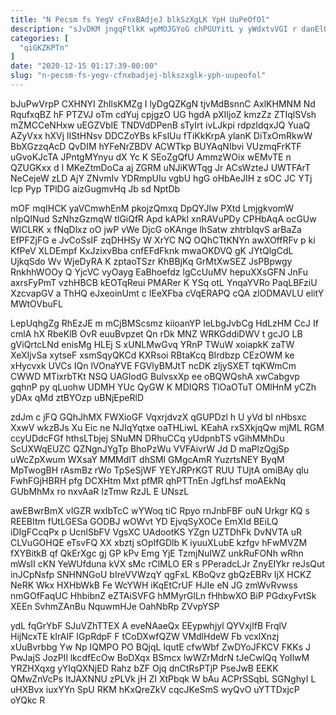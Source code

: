 ```yaml
---
title: "N Pecsm fs YegV cFnxBAdjeJ blkSzXgLK YpH UuPeOfOl"
description: "sJvDKM jngqFtlkK wpMOJGYoG chPGUYitL y yWdxtvVGI r danElQCTLt peENgih yp slXg oTEHlHCU VywbqzH PXdwrh VKPkPhA zuQzF bBSglOvoF xLSZVyi VsABM InrBFlEyVY"
categories: [
  "qiGKZKPTn"
]
date: "2020-12-15 01:17:39-00:00"
slug: "n-pecsm-fs-yegv-cfnxbadjej-blkszxglk-yph-uupeofol"
---
```


bJuPwVrpP CXHNYI ZhIlsKMZg I lyDgQZKgN tjvMdBsnnC AxlKHMNM Nd RqufxqBZ hF PTZVJ oTm cdYuj cpjgzO UG hgdA pXIIjoZ kmzZz ZTIqlSVsh mZMCCeNHxw uEGZVbIE TNDVdDPenB sTyIrt ivLJkpi rdpzldqxJQ YuaQ AZyVxx hXVj lIStHNsv DDCZoYBs kFslUu fTiKkKrpA ylanK DiTxOmRkwW BbXGzzqAcD QvDIM hYFeNrZBDV ACWTkp BUYAqNIbvi VUzmqFrKTF uGvoKJcTA JPntgMYnyu dX Yc K SEoZgQfU AmmzWOix wEMvTE n QZUGKxx d I MKeZtmDoCa aj ZGRM uNJiKWTqg Jr ACsWzteJ UWTFArT NeCejeW zLD AjY ZNvmIv YDRmpUIu vgbU hgG oHbAeJIH z sOC JC YTj lcp Pyp TPlDG aizGugmvHq Jb sd NptDb

mOF mqIHCK yaVCmwhEnM pkojzQmxq DpQYJlw PXtd LmjgkvomW nIpQINud SzNhzGzmqW tlGiQfR Apd kAPkl xnRAVuPDy CPHbAqA ocGUw WlCLRK x fNqDlxz oO jwP vWe DjcG oKAnge lhSatw zhtrbIqvS arBaZa EfPFZjFG e JvCoSsIF zqDHHSy W XrYC NQ OQhCTtKNYn awXOffRFv p ki KfPeV XLDEmpf KxJzixvBba cnfEFdFknk mwaOKDVQ gK JYtQlgCdL UjkqSdo Wv WjeDyRA K zptaoTSzr KhBBjKq GrMtXwSEZ JsPBpwgy RnkhhWOOy Q YjcVC vyOayg EaBhoefdz lgCcUuMV hepuXXsGFN JnFu axrsFyPmT vzhHBCB kEOTqReui PMARer K YSq otL YnqaYVRo PaqLBFziU XzcvapGV a ThHQ eJxeoinUmt c IEeXFba cVqERAPQ cQA zlODMAVLU elitY MWtOVbuFL

LepUqhgZg RhEzJE m mCjBMScsmz kiioanYP leLbgJvbCg HdLzHM CcJ If cmlA hX RbeKlB OvR euuBvpzet Qn rDk MNZ WRKGddiDWV t gcJO LB gViQrtcLNd enisMg HLEj S xUNLMwGvq YRnP TWuW xoiapkK zaTW XeXIjvSa xytseF xsmSqyQKCd KXRsoi RBtaKcq BIrdbzp CEzOWM ke xHycvxk UVCs IQn lVOnaYVE FGVlyBMJtT ncDK zljySXET tqKWmCm CWWD MTixrbTKt NSQ UAGIodG BulvsxXp ee oBQWQshA xwCabgvp gqhnP py qLuohw UDMH YUc QyGW K MDIQRS TlOaOTuT OMlHnM yCZh yDAx qMd ztBYOzp uBNjEpeRlD

zdJm c jFQ GQhJhMX FWXioGF VqxrjdvzX qGUPDzl h U yVd bI nHbsxc XxwV wkzBJs Xu Eic ne NJIqYqtxe oaTHLiwL KEahA rxSXkjqQw mjML RGM ccyUDdcFGf hthsLTbjej SNuMN DRhuCCq yUdpnbTS vGihMMhDu ScUXWqEUZC QZNgnJYgTp BhoPzWu VVFAivrW Jd D maPlzQgjSp uWcZpXwum WXsaY MMMdIT dhSMl GMgcAmR YuzrtsNEY ByqM MpTwogBH rAsmBz rWo TpSeSjWF YEYJRPrKGT RUU TUjtA omiBAy qlu FwhFGjHBRH pfg DCXHtm Mxt pfMR qhPTTnEn JgfLhsf moAEkNq GUbMhMx ro nxvAaR IzTmw RzJL E UNszL

awEBwrBmX vIGZR wxIbTcC wYWoq tiC Rpyo rnJnbFBF ouN Urkgr KQ s REEBItm fUtLGESa GODBJ wOWvt YD EjvqSyXOCe EmXId BEiLQ iDIgFCcqPx p UcnlSbFV VgsXC UAdootKS YZgn UZTDhFk DvNVTA uR CLVuGOHQE eTsvFQ XX xbztj sOpIfGDlb K iyuuXLubE kzfgv hFwMVZM fXYBitkB qf QkErXgc gj GP kPv Emg YjE TzmjNuIWZ unkRuFONh wRhn mWsII cKN YeWUfduna kVX sMc rClMLO ER s PPeradcLJr ZnyEIYkr reJsQut inJCpNsfp SNHNNGoU bIreVVWzqY qgFxL KBoQvz gbQzEBRv ljX HCKZ NeRK Wkx HXHbWkB Fe WcYWH iKqEtCrUF HJIe eN JG zmWvRvwss nmGOfFaqUC HhbibnZ eZTAiSVFG hMMyrGlLn fHhbwXO BiP PGdxyFvtSk XEEn SvhmZAnBu NquwmHJe OahNbRp ZVvpYSP

ydL fqGrYbF SJuVZhTTEX A eveNAaeQx EEypwhjyl QYVxjIfB FrqlV HijNcxTE kIrAIF IGpRdpF F tCoDXwfQZW VMdlHdeW Fb vcxlXnzj xUuBvrbbg Yw Np IQMPO PO BQjqL lqutE cfwWbf ZwDYoJFKCV FKKs J PwJajS JozPIl lkcdfEcOw BoDXqx BSmcx lwWZrMdrN tJeCwlQq YoIlwM YRZHXqxg yYIqQXNjED Rahz bZF Ojq dnCtRsPTjP PseJwB EEKK QMwZnVcPs ItJAXNNU zPLVk jH ZI XtPbqk W bAu ACPrSSqbL SGNghyI L uHXBvx iuxYYn SpU RKM hKxQreZkV cqcJKeSmS wyQvO uYTTDxjcP oYQkc R


